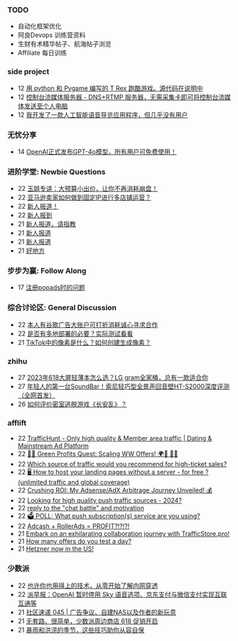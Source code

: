 ### TODO
-  自动化框架优化
-  阿良Devops 训练营资料
-  生财有术精华帖子、航海帖子浏览
-  Affiliate 每日训练

### side project
<!-- sideproject:START -->
-  12 [用 python 和 Pygame 编写的 T Rex 跑酷游戏。源代码在说明中](https://www.youtube.com/watch?v=pZySIXSelCA)
-  12 [控制台流媒体服务器 - DNS+RTMP 服务器，无需采集卡即可将控制台流媒体发送至个人电脑](https://github.com/Aioros/console-streaming-server)
-  12 [我开发了一款人工智能语音导览应用程序，但几乎没有用户](https://www.reddit.com/r/SideProject/comments/18gpp0e/ive_built_an_ai_audio_tour_app_but_have_almost_no/)<!-- sideproject:END -->


### 无忧分享
<!-- ruyo:START -->
-  14 [OpenAI正式发布GPT-4o模型，所有用户可免费使用！](https://51.ruyo.net/18663.html)<!-- ruyo:END -->

### 进阶学堂: Newbie Questions
<!-- advertcn1:START -->
-  22 [玉姐专讲：大预算小出价，让你不再消耗崩盘！](https://www.advertcn.com/thread-115096-1-1.html)
-  22 [亚马逊卖家如何做到固定IP进行多店铺运营？](https://www.advertcn.com/thread-115095-1-1.html)
-  22 [新人报道！](https://www.advertcn.com/thread-115094-1-1.html)
-  22 [新人报到](https://www.advertcn.com/thread-115093-1-1.html)
-  21 [新人报道，请指教](https://www.advertcn.com/thread-115086-1-1.html)
-  21 [新人报道](https://www.advertcn.com/thread-115084-1-1.html)
-  21 [新人报道](https://www.advertcn.com/thread-115080-1-1.html)
-  21 [好地方](https://www.advertcn.com/thread-115077-1-1.html)<!-- advertcn1:END -->

### 步步为赢: Follow Along
<!-- advertcn2:START -->
-  17 [注册popads时的问题](https://www.advertcn.com/thread-115034-1-1.html)<!-- advertcn2:END -->

### 综合讨论区: General Discussion
<!-- advertcn3:START -->
-  22 [本人有谷歌广告大账户可打折消耗诚心寻求合作](https://www.advertcn.com/thread-115098-1-1.html)
-  22 [是否有多地部署的必要？实际测试看看](https://www.advertcn.com/thread-115092-1-1.html)
-  21 [TikTok中的像素是什么？如何创建生成像素？](https://www.advertcn.com/thread-115076-1-1.html)<!-- advertcn3:END -->


### zhihu
<!-- zhihu:START -->
-  27 [2023年618大屏轻薄本怎么选？LG gram全家桶，总有一款适合你](http://zhuanlan.zhihu.com/p/632641888?utm_campaign=rss&utm_medium=rss&utm_source=rss&utm_content=title)
-  27 [年轻人的第一台SoundBar！索尼轻巧型全景声回音壁HT-S2000深度评测（全网首发）](http://zhuanlan.zhihu.com/p/630990296?utm_campaign=rss&utm_medium=rss&utm_source=rss&utm_content=title)
-  26 [如何评价密室逃脱游戏《长安乱》？](http://www.zhihu.com/question/563950552/answer/3045961312?utm_campaign=rss&utm_medium=rss&utm_source=rss&utm_content=title)<!-- zhihu:END -->

### afflift
<!-- afflift:START -->
-  22 [TrafficHunt - Only high quality &amp; Member area traffic | Dating &amp; Mainstream Ad Platform](https://afflift.com/f/threads/traffichunt-only-high-quality-member-area-traffic-dating-mainstream-ad-platform.10862/)
-  22 [🌿💸 Green Profits Quest: Scaling WW Offers! 🌍🚀 📲💥](https://afflift.com/f/threads/%F0%9F%8C%BF%F0%9F%92%B8-green-profits-quest-scaling-ww-offers-%F0%9F%8C%8D%F0%9F%9A%80-%F0%9F%93%B2%F0%9F%92%A5.13167/)
-  22 [Which source of traffic would you recommend for high-ticket sales?](https://afflift.com/f/threads/which-source-of-traffic-would-you-recommend-for-high-ticket-sales.13170/)
-  22 [🖥️  How to host your landing pages without a server - for free ? &lpar;unlimited traffic and global coverage&rpar;](https://afflift.com/f/threads/%F0%9F%96%A5%EF%B8%8F-how-to-host-your-landing-pages-without-a-server-for-free-unlimited-traffic-and-global-coverage.10527/)
-  22 [Crushing ROI: My Adsense/AdX Arbitrage Journey Unveiled! 💰](https://afflift.com/f/threads/crushing-roi-my-adsense-adx-arbitrage-journey-unveiled-%F0%9F%92%B0.12228/)
-  22 [Looking for high quality push traffic sources - 2024?](https://afflift.com/f/threads/looking-for-high-quality-push-traffic-sources-2024.12940/)
-  22 [reply to the &quot;chat battle&quot; and motivation](https://afflift.com/f/threads/reply-to-the-chat-battle-and-motivation.13169/)
-  22 [🗳️ POLL: What push subscription&lpar;s&rpar; service are you using?](https://afflift.com/f/threads/%F0%9F%97%B3%EF%B8%8F-poll-what-push-subscription-s-service-are-you-using.13133/)
-  22 [Adcash + RollerAds = PROFIT?!?!?!](https://afflift.com/f/threads/adcash-rollerads-profit.13107/)
-  21 [Embark on an exhilarating collaboration journey with TrafficStore.pro!](https://afflift.com/f/threads/embark-on-an-exhilarating-collaboration-journey-with-trafficstore-pro.12220/)
-  21 [How many offers do you test a day?](https://afflift.com/f/threads/how-many-offers-do-you-test-a-day.13094/)
-  21 [Hetzner now in the US!](https://afflift.com/f/threads/hetzner-now-in-the-us.7794/)<!-- afflift:END -->

### 少数派
<!-- sspai:START -->
-  22 [也许你也用得上的技术，从零开始了解内网穿透](https://sspai.com/post/88937)
-  22 [派早报：OpenAI 暂时停用 Sky 语音选项、京东支付与微信支付实现互联互通等](https://sspai.com/post/88989)
-  21 [社区速递 045 | 广告争议、自建NAS以及作者的新玩意](https://sspai.com/post/88975)
-  21 [无套路、很简单，少数派周边商店 618 促销开启](https://sspai.com/post/88932)
-  21 [暴雨和洪涝的季节，这些技巧助你从容自保](https://sspai.com/post/68024)<!-- sspai:END -->
